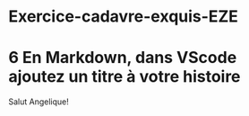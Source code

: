 # Exercice-cadavre-exquis-EZE
# 6 En Markdown, dans VScode ajoutez un titre à votre histoire

Salut Angelique!